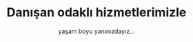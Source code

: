 ---
template: HomePage
slug: ''
title: 'Danışan odaklı hizmetlerimizle '
subtitle: 'yaşam boyu yanınızdayız...'
featuredImage: 'https://ucarecdn.com/b6254577-26bf-4b79-aa9b-f3793e2aebdc/'
meta:
  description: This is a meta description.
  title: Ana Sayfa
---